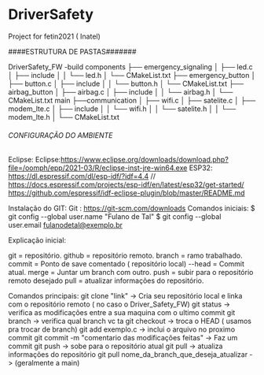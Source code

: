 # DriverSafety
Project for fetin2021 ( Inatel)

####ESTRUTURA DE PASTAS#######

DriverSafety_FW
-build
components
├── emergency_signaling
│   ├── led.c
│   ├── include
│   │   └── led.h
│   └── CMakeList.txt
├── emergency_button
│   ├── button.c
│   ├── include
│   │   └── button.h
│   └── CMakeList.txt
├── airbag_button
│   ├── airbag.c
│   ├── include
│   │   └── airbag.h
│   └── CMakeList.txt
main
├──communication
│   ├── wifi.c
│   ├── satelite.c
│   ├── modem_lte.c
│   ├── include
│   │   └── wifi.h
│   │   └── satelite.h
│   │   └── modem_lte.h
│   └── CMakeList.txt


###### CONFIGURAÇÃO DO AMBIENTE ####
Eclipse:
Eclipse:https://www.eclipse.org/downloads/download.php?file=/oomph/epp/2021-03/R/eclipse-inst-jre-win64.exe
ESP32: https://dl.espressif.com/dl/esp-idf/?idf=4.4 // https://docs.espressif.com/projects/esp-idf/en/latest/esp32/get-started/
https://github.com/espressif/idf-eclipse-plugin/blob/master/README.md

Instalação do GIT:
Git : https://git-scm.com/downloads
Comandos iniciais:
$ git config --global user.name "Fulano de Tal"
$ git config --global user.email fulanodetal@exemplo.br

Explicação inicial:

git = repositório.
github = repositório remoto.
branch = ramo trabalhado.
commit = Ponto de save comentado ( repositório local)
--head =  Commit atual.
merge =  Juntar um branch com outro.
push = subir para o repositório remoto desejado 
pull = atualizar informações do repositório.

Comandos principais:
git clone "link" -> Cria seu repositório local e linka com o repositório remoto ( no caso o Driver_Safety_FW)
git status -> verifica as modificações entre a sua maquina com o ultimo commit
git branch -> verifica qual branch vc ta 
git checkout -> troca o HEAD ( usamos pra trocar de branch)
git add exemplo.c -> inclui o arquivo no proximo commit
git commit -m "comentario das modificações feitas" -> Faz um commit 
git push -> sobe para o repositório atual 
git pull -> atualiza informações do repositório 
git pull nome_da_branch_que_deseja_atualizar -> (geralmente  a main)
